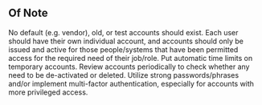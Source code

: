 ## Of Note

No default (e.g. vendor), old, or test accounts should exist. Each user should have their own individual account, and accounts should only be issued and active for those people/systems that have been permitted access for the required need of their job/role. Put automatic time limits on temporary accounts. Review accounts periodically to check whether any need to be de-activated or deleted. Utilize strong passwords/phrases and/or implement multi-factor authentication, especially for accounts with more privileged access.
